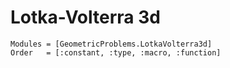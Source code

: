 
# Lotka-Volterra 3d

```@autodocs
Modules = [GeometricProblems.LotkaVolterra3d]
Order   = [:constant, :type, :macro, :function]
```
